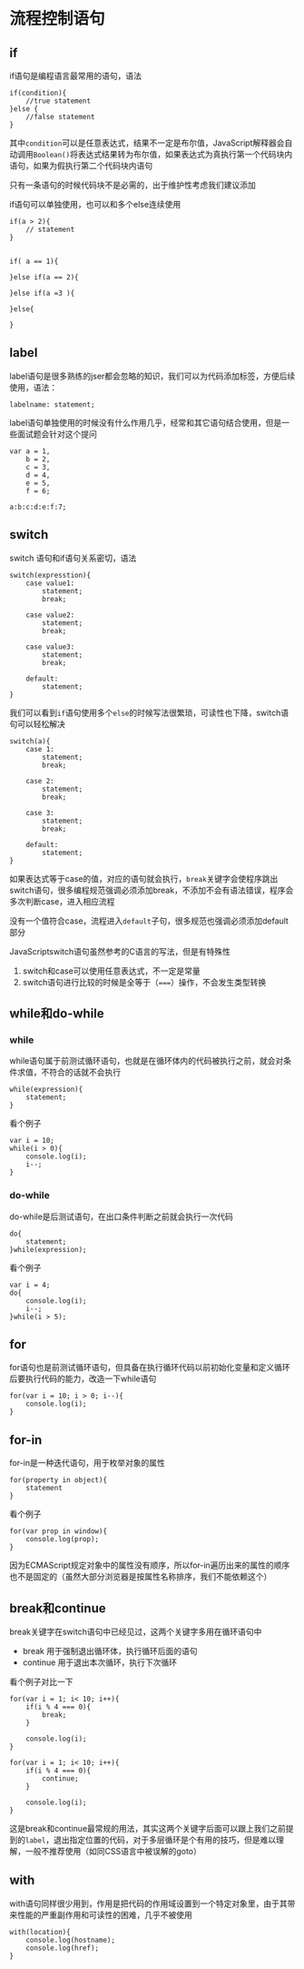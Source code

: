 # 流程控制语句

## if

if语句是编程语言最常用的语句，语法

	if(condition){
		//true statement
	}else {
		//false statement
	}
	
其中`condition`可以是任意表达式，结果不一定是布尔值，JavaScript解释器会自动调用`Boolean()`将表达式结果转为布尔值，如果表达式为真执行第一个代码块内语句，如果为假执行第二个代码块内语句

只有一条语句的时候代码块不是必需的，出于维护性考虑我们建议添加

if语句可以单独使用，也可以和多个else连续使用

	if(a > 2){
		// statement
	}
	
	
	if( a == 1){
		
	}else if(a == 2){
	
	}else if(a =3 ){
	
	}else{
	
	}
	
## label

label语句是很多熟练的jser都会忽略的知识，我们可以为代码添加标签，方便后续使用，语法：

	labelname: statement;
	
label语句单独使用的时候没有什么作用几乎，经常和其它语句结合使用，但是一些面试题会针对这个提问

	var a = 1,
		b = 2,
		c = 3,
		d = 4,
		e = 5,
		f = 6;
	
	a:b:c:d:e:f:7;
	
## switch

switch 语句和if语句关系密切，语法

	switch(expresstion){
		case value1: 
			statement;
			break;
			
		case value2: 
			statement;
			break;
			
		case value3: 
			statement;
			break;
			
		default: 
			statement;
	}
	
我们可以看到`if`语句使用多个`else`的时候写法很繁琐，可读性也下降，switch语句可以轻松解决

	switch(a){
		case 1:
			statement;
			break;
	
		case 2:
			statement;
			break;
	
		case 3:
			statement;
			break;
	
		default: 
			statement;
	}
	
如果表达式等于case的值，对应的语句就会执行，`break`关键字会使程序跳出switch语句，很多编程规范强调必须添加break，不添加不会有语法错误，程序会多次判断case，进入相应流程

没有一个值符合case，流程进入`default`子句，很多规范也强调必须添加default部分

JavaScriptswitch语句虽然参考的C语言的写法，但是有特殊性

1. switch和case可以使用任意表达式，不一定是常量
2. switch语句进行比较的时候是全等于（`===`）操作，不会发生类型转换

## while和do-while

### while

while语句属于前测试循环语句，也就是在循环体内的代码被执行之前，就会对条件求值，不符合的话就不会执行

	while(expression){
		statement;
	}


看个例子

	var i = 10;
	while(i > 0){
		console.log(i);
		i--;
	}
	
### do-while

do-while是后测试语句，在出口条件判断之前就会执行一次代码

	do{
		statement;
	}while(expression);
	
看个例子
	
	var i = 4;
	do{
		console.log(i);
		i--;
	}while(i > 5);
	
## for

for语句也是前测试循环语句，但具备在执行循环代码以前初始化变量和定义循环后要执行代码的能力，改造一下while语句

	for(var i = 10; i > 0; i--){
		console.log(i);
	}
	
## for-in

for-in是一种迭代语句，用于枚举对象的属性

	for(property in object){
		statement
	}
	
看个例子

	for(var prop in window){
		console.log(prop);
	}

因为ECMAScript规定对象中的属性没有顺序，所以for-in遍历出来的属性的顺序也不是固定的（虽然大部分浏览器是按属性名称排序，我们不能依赖这个）

## break和continue

break关键字在switch语句中已经见过，这两个关键字多用在循环语句中

* break 用于强制退出循环体，执行循环后面的语句
* continue 用于退出本次循环，执行下次循环

看个例子对比一下

	for(var i = 1; i< 10; i++){
		if(i % 4 === 0){
			break;
		}
		
		console.log(i);
	}
	
	for(var i = 1; i< 10; i++){
		if(i % 4 === 0){
			continue;
		}
		
		console.log(i);
	}
	
这是break和continue最常规的用法，其实这两个关键字后面可以跟上我们之前提到的`label`，退出指定位置的代码，对于多层循环是个有用的技巧，但是难以理解，一般不推荐使用（如同CSS语言中被误解的goto）

## with

with语句同样很少用到，作用是把代码的作用域设置到一个特定对象里，由于其带来性能的严重副作用和可读性的困难，几乎不被使用

	with(location){
		console.log(hostname);
		console.log(href);
	}
	